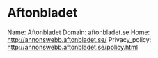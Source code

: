 
# Aftonbladet

Name: Aftonbladet
Domain: aftonbladet.se
Home: http://annonswebb.aftonbladet.se/
Privacy_policy: http://annonswebb.aftonbladet.se/policy.html
